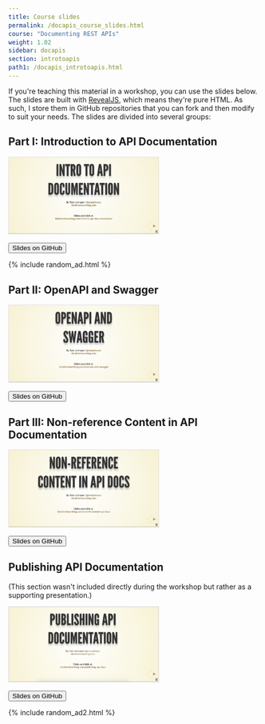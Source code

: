 ```yaml
---
title: Course slides
permalink: /docapis_course_slides.html
course: "Documenting REST APIs"
weight: 1.02
sidebar: docapis
section: introtoapis
path1: /docapis_introtoapis.html
---
```


If you're teaching this material in a workshop, you can use the slides below. The slides are built with [RevealJS](https://github.com/hakimel/reveal.js/), which means they're pure HTML. As such, I store them in GitHub repositories that you can fork and then modify to suit your needs. The slides are divided into several groups:

## Part I: Introduction to API Documentation

<a href="http://idratherbewriting.com/intro-to-api-documentation/index.html" class="noCrossRef"><img src="images/introapidoctitleslide.png" style="max-width: 300px; border: 1px solid #dedede;"></a>

<a href="https://github.com/tomjoht/intro-to-api-documentation" class="noCrossRef"><button type="button" class="btn btn-default"><i class="fa fa-github pr-1"></i> Slides on GitHub</button></a>

{% include random_ad.html %}

## Part II: OpenAPI and Swagger

<a href="http://idratherbewriting.com/openapi-and-swagger/#/" class="noCrossRef"><img src="images/openapiswaggertitleslide.png" style="max-width: 300px; border: 1px solid #dedede;"></a>

<a href="https://github.com/tomjoht/openapi-and-swagger/" class="noCrossRef"><button type="button" class="btn btn-default"><i class="fa fa-github pr-1"></i> Slides on GitHub</button></a>

## Part III: Non-reference Content in API Documentation

<a href="http://idratherbewriting.com/nonref-content-api-docs/#/" class="noCrossRef"><img src="images/nonreftitleslide.png" style="max-width: 300px; border: 1px solid #dedede;"></a>

<a href="https://github.com/tomjoht/nonref-content-api-docs/" class="noCrossRef"><button type="button" class="btn btn-default"><i class="fa fa-github pr-1"></i> Slides on GitHub</button></a>

## Publishing API Documentation

(This section wasn't included directly during the workshop but rather as a supporting presentation.)

<a href="http://idratherbewriting.com/publishing-api-docs/#/" class="noCrossRef"><img src="images/publishingapidoctitleslide.png" style="max-width: 300px; border: 1px solid #dedede;"></a>

<a href="https://github.com/tomjoht/publishing-api-docs/#/" class="noCrossRef"><button type="button" class="btn btn-default"><i class="fa fa-github pr-1"></i> Slides on GitHub</button></a>

{% include random_ad2.html %}

